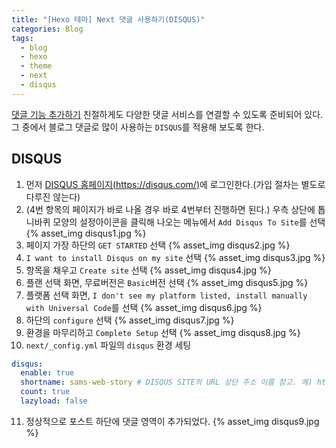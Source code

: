 ```yaml
---
title: "[Hexo 테마] Next 댓글 사용하기(DISQUS)"
categories: Blog
tags:
  - blog
  - hexo
  - theme
  - next
  - disqus
---
```

[댓글 기능 추가하기](https://theme-next.org/docs/third-party-services/comments-and-widgets)
친절하게도 다양한 댓글 서비스를 연결할 수 있도록 준비되어 있다. 그 중에서 블로그 댓글로 많이 사용하는 `DISQUS`를 적용해 보도록 한다.

## DISQUS
1. 먼저 [DISQUS 홈페이지(https://disqus.com/)](https://disqus.com/)에 로그인한다.(가입 절차는 별도로 다루진 않는다)
2. (4번 항목의 페이지가 바로 나올 경우 바로 4번부터 진행하면 된다.) 우측 상단에 톱니바퀴 모양의 설정아이콘을 클릭해 나오는 메뉴에서 `Add Disqus To Site`를 선택
{% asset_img disqus1.jpg %}
3. 페이지 가장 하단의 `GET STARTED` 선택
{% asset_img disqus2.jpg %}
4. `I want to install Disqus on my site` 선택
{% asset_img disqus3.jpg %}
5. 항목을 채우고 `Create site` 선택
{% asset_img disqus4.jpg %}
6. 플랜 선택 화면, 무료버전은 `Basic`버전 선택
{% asset_img disqus5.jpg %}
7. 플랫폼 선택 화면, `I don't see my platform listed, install manually with Universal Code`를 선택
{% asset_img disqus6.jpg %}
8. 하단의 `configure` 선택
{% asset_img disqus7.jpg %}
9. 환경을 마무리하고 `Complete Setup` 선택
{% asset_img disqus8.jpg %}
10. `next/_config.yml` 파일의 `disqus` 환경 세팅
``` yaml
disqus:
  enable: true
  shortname: sams-web-story # DISQUS SITE의 URL 상단 주소 이름 참고. 예) https://sams-web-story.disqus.com
  count: true
  lazyload: false
```
11. 정상적으로 포스트 하단에 댓글 영역이 추가되었다.
{% asset_img disqus9.jpg %}